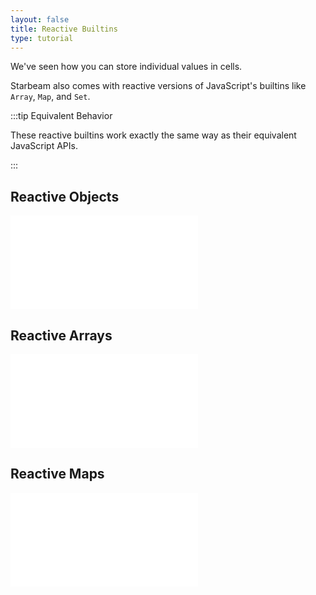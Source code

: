 ```yaml
---
layout: false
title: Reactive Builtins
type: tutorial
---
```


<script setup lang="ts">
import Tutorial from "@tutorial-vue/Tutorial/Tutorial.vue";
</script>

<Tutorial>

We've seen how you can store individual values in cells.

Starbeam also comes with reactive versions of JavaScript's
builtins like `Array`, `Map`, and `Set`.

:::tip Equivalent Behavior

These reactive builtins work exactly the same way as their
equivalent JavaScript APIs.

:::

## Reactive Objects

![#object](./-snippets/02-reactive-builtins/index.ts)

## Reactive Arrays

![#array](./-snippets/02-reactive-builtins/index.ts)

## Reactive Maps

![#map](./-snippets/02-reactive-builtins/index.ts)

</Tutorial>
